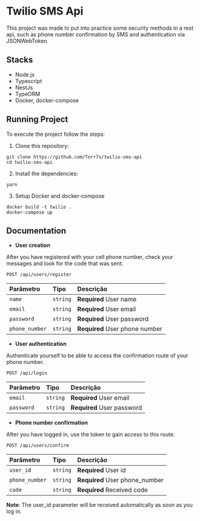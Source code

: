 # Twilio SMS Api

This project was made to put into practice some security methods in a rest api, such as phone number confirmation by SMS and authentication via JSONWebToken.

## Stacks 

- Node.js
- Typescript
- NestJs
- TypeORM
- Docker, docker-compose

## Running Project
To execute the project follow the steps:

1. Clone this repository:
```
git clone https://github.com/Torr7s/twilio-sms-api
cd twilio-sms-api
```

2. Install the dependencies:
```
yarn
```

3. Setup Docker and docker-compose
```
docker build -t twilio .
docker-compose up
```

## Documentation

- **User creation**

After you have registered with your cell phone number, check your messages and look for the code that was sent.

```http
POST /api/users/register
```

| Parâmetro   | Tipo       | Descrição                     |
| :---------- | :--------- | :-----------------------------|
| `name`      | `string`   | **Required** User name     |
| `email`     | `string`   | **Required** User email    |
| `password`  | `string`   | **Required** User password |
| `phone_number` | `string`  | **Required** User phone number |

- **User authentication**

Authenticate yourself to be able to access the confirmation route of your phone number.

```http
POST /api/login
```

| Parâmetro   | Tipo       | Descrição                     |
| :---------- | :--------- | :-----------------------------|
| `email`     | `string`   | **Required** User email       |
| `password`  | `string`   | **Required** User password    |

- **Phone number confirmation**

After you have logged in, use the token to gain access to this route.

```http
POST /api/users/confirm
```

| Parâmetro   | Tipo       | Descrição                     |
| :---------- | :--------- | :-----------------------------|
| `user_id`     | `string`   | **Required** User id        |
| `phone_number`| `string`   | **Required** User phone_number    |
| `code`        | `string`   | **Required** Received code   |

**Note**: The user_id parameter will be received automatically as soon as you log in.

